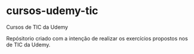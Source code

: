 # cursos-udemy-tic
 Cursos de TIC da Udemy

Repósitorio criado com a intenção de realizar os exercícios propostos nos de TIC da Udemy.